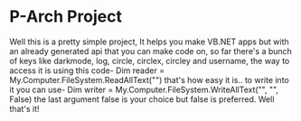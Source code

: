 # P-Arch Project
Well this is a pretty simple project, It helps you make VB.NET apps but with an already generated api that you can make code on, so far there's a bunch of keys like darkmode, log, circle, circlex, circley and username, the way to access it is using this code-
  Dim reader = My.Computer.FileSystem.ReadAllText("<apikey>")
that's how easy it is.. to write into it you can use-
  Dim writer = My.Computer.FileSystem.WriteAllText("<apikey>", "<value>", False)
 the last argument false is your choice but false is preferred.
 Well that's it!
